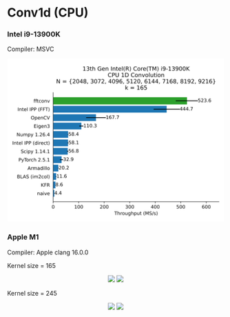 # Conv1d (CPU)

### Intel i9-13900K

Compiler: MSVC

<img src="./Conv1d Throughput 13th Gen Intel(R) Core(TM) i9-13900K.svg">

### Apple M1

Compiler: Apple clang 16.0.0

Kernel size = 165

<p align="center">
<img src="./Conv1d Throughput Bar (k=165) Apple M1.svg">
<img src="./Conv1d Throughput Line (k=165) Apple M1.svg">
</p>

Kernel size = 245

<p align="center">
<img src="./Conv1d Throughput Bar (k=245) Apple M1.svg">
<img src="./Conv1d Throughput Line (k=245) Apple M1.svg">
</p>

